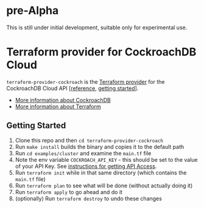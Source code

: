 # pre-Alpha
This is still under initial development, suitable only for experimental use.


# Terraform provider for CockroachDB Cloud

`terraform-provider-cockroach` is the [Terraform provider](https://learn.hashicorp.com/collections/terraform/providers) for the CockroachDB Cloud API [[reference](https://www.cockroachlabs.com/docs/api/cloud/v1), [getting started](https://www.cockroachlabs.com/docs/cockroachcloud/cloud-api)].

- [More information about CockroachDB](https://www.cockroachlabs.com/)
- [More information about Terraform](https://terraform.io) 

## Getting Started

1. Clone this repo and then `cd terraform-provider-cockroach`
2. Run `make install` builds the binary and copies it to the default path
3. Run `cd examples/cluster` and examine the `main.tf` file
4. Note the env variable `COCKROACH_API_KEY` - this should be set to the value of your API Key. See [instructions for getting API Access](https://www.cockroachlabs.com/docs/cockroachcloud/console-access-management#api-access).
5. Run `terraform init` while in that same directory (which contains the `main.tf` file)
6. Run `terraform plan` to see what will be done (without actually doing it)
7. Run `terraform apply` to go ahead and do it
8. (optionally) Run `terraform destroy` to undo these changes
